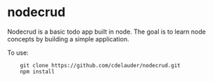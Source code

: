 nodecrud
========

Nodecrud is a basic todo app built in node. The goal is to learn node concepts by building a simple application.
 
To use:
```
    git clone https://github.com/cdelauder/nodecrud.git
    npm install
```
